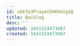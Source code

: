 ```yaml
---
id: vbkfp3Prayen5HKHdzgSB
title: Backlog
desc: ''
updated: 1641324473467
created: 1641324473467
---
```


